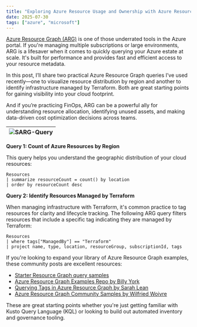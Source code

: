 ```yaml
---
title: "Exploring Azure Resource Usage and Ownership with Azure Resource Graph"
date: 2025-07-30
tags: ["azure", "microsoft"]
---
```


[Azure Resource Graph (ARG)](https://learn.microsoft.com/en-us/azure/governance/resource-graph/overview) is one of those underrated tools in the Azure portal. If you're managing multiple subscriptions or large environments, ARG is a lifesaver when it comes to quickly querying your Azure estate at scale. It's built for performance and provides fast and efficient access to your resource metadata.

In this post, I’ll share two practical Azure Resource Graph queries I’ve used recently—one to visualize resource distribution by region and another to identify infrastructure managed by Terraform. Both are great starting points for gaining visibility into your cloud footprint.

And if you’re practicing FinOps, ARG can be a powerful ally for understanding resource allocation, identifying unused assets, and making data-driven cost optimization decisions across teams.

|![SARG-Query](https://gogorichiesitefiles.blob.core.windows.net/publicfiles/ARG-Query.png)|
|:--:|

**Query 1: Count of Azure Resources by Region**

This query helps you understand the geographic distribution of your cloud resources:

```kusto
Resources
| summarize resourceCount = count() by location
| order by resourceCount desc
```

**Query 2: Identify Resources Managed by Terraform**

When managing infrastructure with Terraform, it's common practice to tag resources for clarity and lifecycle tracking. The following ARG query filters resources that include a specific tag indicating they are managed by Terraform:

```kusto
Resources
| where tags["ManagedBy"] == "Terraform"
| project name, type, location, resourceGroup, subscriptionId, tags
```

If you're looking to expand your library of Azure Resource Graph examples, these community posts are excellent resources:

- [Starter Resource Graph query samples](https://learn.microsoft.com/en-us/azure/governance/resource-graph/samples/starter?tabs=azure-cli)
- [Azure Resource Graph Examples Repo by Billy York](https://www.cloudsma.com/2021/01/azure-resource-graph-examples-repo/)
- [Querying Tags in Azure Resource Graph by Sarah Lean](https://www.techielass.com/azure-resource-graph-query-tags-kql/)
- [Azure Resource Graph Community Samples by Wilfried Woivre](https://woivre.com/blog/2020/09/azure-resource-graph-community-samples)

These are great starting points whether you're just getting familiar with Kusto Query Language (KQL) or looking to build out automated inventory and governance tooling.